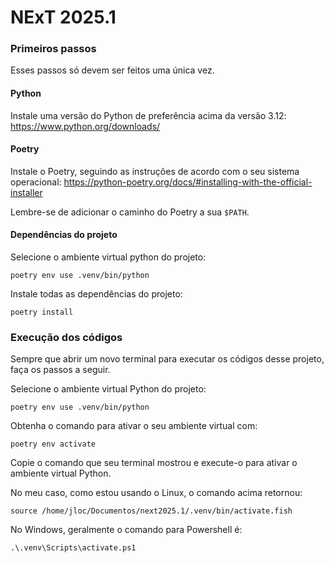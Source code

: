 # NExT 2025.1

### Primeiros passos

Esses passos só devem ser feitos uma única vez.

#### Python

Instale uma versão do Python de preferência acima da versão 3.12: https://www.python.org/downloads/


#### Poetry

Instale o Poetry, seguindo as instruções de acordo com o seu sistema operacional: https://python-poetry.org/docs/#installing-with-the-official-installer

Lembre-se de adicionar o caminho do Poetry a sua `$PATH`.

#### Dependências do projeto

Selecione o ambiente virtual python do projeto:

```
poetry env use .venv/bin/python
```

Instale todas as dependências do projeto:

```
poetry install
```

### Execução dos códigos

Sempre que abrir um novo terminal para executar os códigos desse projeto, faça os passos a seguir.

Selecione o ambiente virtual Python do projeto:

```
poetry env use .venv/bin/python
```

Obtenha o comando para ativar o seu ambiente virtual com:

```
poetry env activate
```

Copie o comando que seu terminal mostrou e execute-o para ativar o ambiente virtual Python.

No meu caso, como estou usando o Linux, o comando acima retornou:

```
source /home/jloc/Documentos/next2025.1/.venv/bin/activate.fish
```

No Windows, geralmente o comando para Powershell é:

```
.\.venv\Scripts\activate.ps1
```
